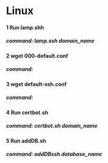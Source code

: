 # Linux

#### 1 Run lamp.shh
##### command: lamp.ssh __domain_name__

#### 2 wget 000-default.conf
##### command: 

#### 3 wget default-ssh.conf
##### command:

#### 4 Run certbot.sh 
##### command: certbot.sh __domain_name__

#### 5 Run addDB.sh
##### command: addDBssh __database_name__
